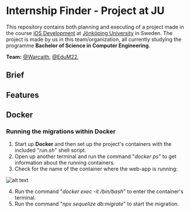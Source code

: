 # Internship Finder - Project at JU

This repository contains both planning and executing of a project made in the course [iOS Development](https://ju.se/en/study-at-ju/courses.html?courseCode=TFWN19&semester=20201&lang=en) at [Jönköping University](https://www.ju.se/en/) in Sweden. The project is made by us in this team/organization, all currently studying the programme **Bachelor of Science in Computer Engineering**.

**Team:**
[@Warcaith](https://github.com/Warcaith), 
[@EduM22](https://github.com/EduM22), 

Brief
---

Features
---

Docker
---
### Running the migrations within Docker

1. Start up **Docker** and then set up the project's containers with the included "*run.sh*" shell script.
2. Open up another terminal and run the command "*docker ps*" to get information about the running containers.
3. Check for the name of the container where the web-app is running:

![alt text](https://i.imgur.com/LoEkgh2.png "docker ps commando")

4. Run the command "*docker exec -it <container name> /bin/bash*" to enter the container's terminal.
5. Run the command "*npx sequelize db:migrate*" to start the migration.
